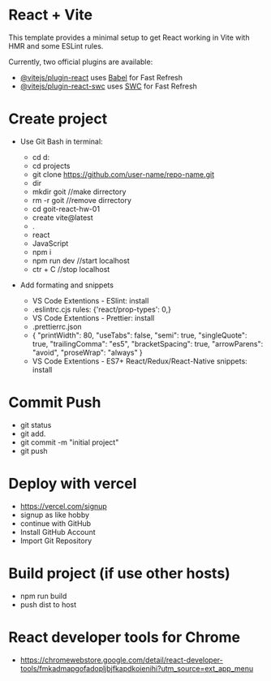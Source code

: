 # React + Vite

This template provides a minimal setup to get React working in Vite with HMR and
some ESLint rules.

Currently, two official plugins are available:

- [@vitejs/plugin-react](https://github.com/vitejs/vite-plugin-react/blob/main/packages/plugin-react/README.md)
  uses [Babel](https://babeljs.io/) for Fast Refresh
- [@vitejs/plugin-react-swc](https://github.com/vitejs/vite-plugin-react-swc)
  uses [SWC](https://swc.rs/) for Fast Refresh

# Create project

- Use Git Bash in terminal:

  - cd d:
  - cd projects
  - git clone https://github.com/user-name/repo-name.git
  - dir
  - mkdir goit //make dirrectory
  - rm -r goit //remove dirrectory
  - cd goit-react-hw-01
  - create vite@latest
  - .
  - react
  - JavaScript
  - npm i
  - npm run dev //start localhost
  - ctr + C //stop localhost

- Add formating and snippets
  - VS Code Extentions - ESlint: install
  - .eslintrc.cjs rules: {'react/prop-types': 0,}
  - VS Code Extentions - Prettier: install
  - .prettierrc.json
  - { "printWidth": 80, "useTabs": false, "semi": true, "singleQuote": true,
    "trailingComma": "es5", "bracketSpacing": true, "arrowParens": "avoid",
    "proseWrap": "always" }
  - VS Code Extentions - ES7+ React/Redux/React-Native snippets: install

# Commit Push

- git status
- git add.
- git commit -m "initial project"
- git push

# Deploy with vercel

- https://vercel.com/signup
- signup as like hobby
- continue with GitHub
- Install GitHub Account
- Import Git Repository

# Build project (if use other hosts)

- npm run build
- push dist to host

# React developer tools for Chrome

- https://chromewebstore.google.com/detail/react-developer-tools/fmkadmapgofadopljbjfkapdkoienihi?utm_source=ext_app_menu
